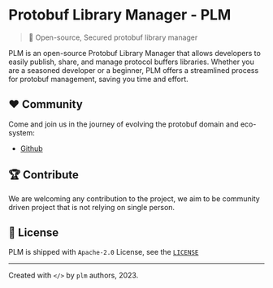 # Protobuf Library Manager - PLM

> 📖 Open-source, Secured protobuf library manager

PLM is an open-source Protobuf Library Manager that allows developers to easily publish, share, and manage protocol buffers libraries. Whether you are a seasoned developer or a beginner, PLM offers a streamlined process for protobuf management, saving you time and effort.

## ♥️ Community
Come and join us in the journey of evolving the protobuf domain and eco-system:
* [Github](https://github.com/MadBull1995/plm)

## 🏆 Contribute
We are welcoming any contribution to the project, we aim to be community driven project that is not relying on single person.


## 📜 License
PLM is shipped with `Apache-2.0` License, see the [`LICENSE`](https://github.com/MadBull1995/plm/blob/main/LICENSE)

***

Created with `</>` by `plm` authors, 2023.